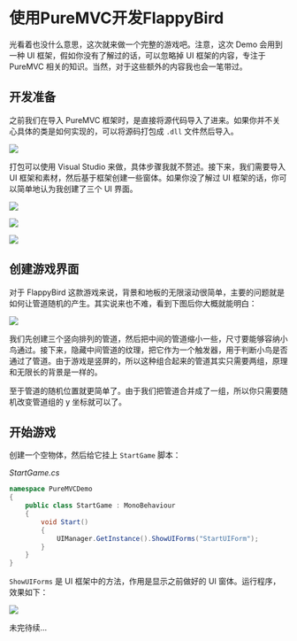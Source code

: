 # 使用PureMVC开发FlappyBird

光看着也没什么意思，这次就来做一个完整的游戏吧。注意，这次 Demo 会用到一种 UI 框架，假如你没有了解过的话，可以忽略掉 UI 框架的内容，专注于 PureMVC 相关的知识。当然，对于这些额外的内容我也会一笔带过。

## 开发准备

之前我们在导入 PureMVC 框架时，是直接将源代码导入了进来。如果你并不关心具体的类是如何实现的，可以将源码打包成 `.dll` 文件然后导入。

![](http://obkyr9y96.bkt.clouddn.com/image/post/U3D/%E4%BD%BF%E7%94%A8PureMVC%E5%BC%80%E5%8F%91FlappyBird/01.png)

打包可以使用 Visual Studio 来做，具体步骤我就不赘述。接下来，我们需要导入 UI 框架和素材，然后基于框架创建一些窗体。如果你没了解过 UI 框架的话，你可以简单地认为我创建了三个 UI 界面。

![](http://obkyr9y96.bkt.clouddn.com/image/post/U3D/%E4%BD%BF%E7%94%A8PureMVC%E5%BC%80%E5%8F%91FlappyBird/04.png)

![](http://obkyr9y96.bkt.clouddn.com/image/post/U3D/%E4%BD%BF%E7%94%A8PureMVC%E5%BC%80%E5%8F%91FlappyBird/06.png)

![](http://obkyr9y96.bkt.clouddn.com/image/post/U3D/%E4%BD%BF%E7%94%A8PureMVC%E5%BC%80%E5%8F%91FlappyBird/07.png)

## 创建游戏界面

对于 FlappyBird 这款游戏来说，背景和地板的无限滚动很简单，主要的问题就是如何让管道随机的产生。其实说来也不难，看到下图后你大概就能明白：

![](http://obkyr9y96.bkt.clouddn.com/image/post/U3D/%E4%BD%BF%E7%94%A8PureMVC%E5%BC%80%E5%8F%91FlappyBird/10.png)

我们先创建三个竖向排列的管道，然后把中间的管道缩小一些，尺寸要能够容纳小鸟通过。接下来，隐藏中间管道的纹理，把它作为一个触发器，用于判断小鸟是否通过了管道。由于游戏是竖屏的，所以这种组合起来的管道其实只需要两组，原理和无限长的背景是一样的。

至于管道的随机位置就更简单了。由于我们把管道合并成了一组，所以你只需要随机改变管道组的 y 坐标就可以了。

## 开始游戏

创建一个空物体，然后给它挂上 `StartGame` 脚本：

_StartGame.cs_

```csharp
namespace PureMVCDemo
{
    public class StartGame : MonoBehaviour
    {
        void Start()
        {
            UIManager.GetInstance().ShowUIForms("StartUIForm");
        }
    }
}
```

`ShowUIForms` 是 UI 框架中的方法，作用是显示之前做好的 UI 窗体。运行程序，效果如下：

![](http://obkyr9y96.bkt.clouddn.com/image/post/U3D/%E4%BD%BF%E7%94%A8PureMVC%E5%BC%80%E5%8F%91FlappyBird/11.png)

未完待续...